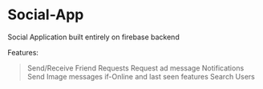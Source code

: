 # Social-App
Social Application built entirely on firebase backend

Features:
> Send/Receive Friend Requests
> Request ad message Notifications
> Send Image messages
> if-Online and last seen features
> Search Users
